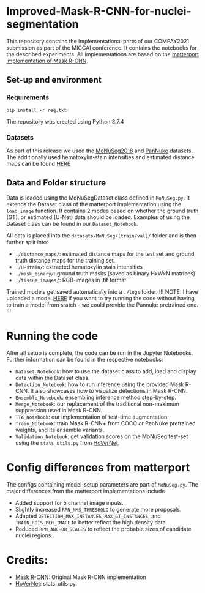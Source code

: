# Improved-Mask-R-CNN-for-nuclei-segmentation

This repository contains the implementational parts of our COMPAY2021 submission as part of the MICCAI conference. It contains the notebooks for the described experiments. All implementations are based on the [matterport implementation of Mask R-CNN](https://github.com/matterport/Mask_RCNN). 

## Set-up and environment
### Requirements
```
pip install -r req.txt
```
The repository was created using Python 3.7.4

### Datasets
As part of this release we used the [MoNuSeg2018](https://monuseg.grand-challenge.org/) and [PanNuke](https://jgamper.github.io/PanNukeDataset/) datasets.
The additionally used hematoxylin-stain intensities and estimated distance maps can be found [HERE](LINK)

## Data and Folder structure
Data is loaded using the MoNuSegDataset class defined in `MoNuSeg.py`. It extends the Dataset class of the matterport implementation using the `load_image` function. It contains 2 modes based on whether the ground truth (GT), or estimated (U-Net) data should be loaded. Examples of using the Dataset class can be found in our `Dataset_Notebook`.


All data is placed into the `datasets/MoNuSeg/[train/val]/` folder and is then further split into:
- `./distance_maps/`: estimated distance maps for the test set and ground truth distance maps for the training set.
- `./H-stain/`: extracted hematoxylin stain intensities
- `./mask_binary/`: ground truth masks (saved as binary HxWxN matrices)
- `./tissue_images/`: RGB-images in .tif format

Trained models get saved automatically into a `./logs` folder. 
!!! NOTE: I have uploaded a model [HERE](LINK) if you want to try running the code without having to train a model from sratch - we could provide the Pannuke pretrained one. !!!


# Running the code

After all setup is complete, the code can be run in the Jupyter Notebooks. Further information can be found in the respective notebooks:
- `Dataset_Notebook`: how to use the dataset class to add, load and display data within the Dataset class.
- `Detection_Notebook`: how to run inference using the provided Mask R-CNN. It also showcases how to visualize detections in Mask R-CNN.
- `Ensemble_Notebook`: ensembling inference method step-by-step.
- `Merge_Notebook`: our replacement of the traditional non-maximum suppression used in Mask R-CNN.
- `TTA_Notebook`: our implementation of test-time augmentation.
- `Train_Notebook`: train Mask R-CNN+ from COCO or PanNuke pretrained weights, and its ensemble variants.
- `Validation_Notebook`: get validation scores on the MoNuSeg test-set using the `stats_utils.py` from [HoVerNet](https://github.com/vqdang/hover_net).

# Config differences from matterport
The configs containing model-setup parameters are part of `MoNuSeg.py`. The major differences from the matterport implementations include
- Added support for 5 channel image inputs.
- Slightly increased `RPN_NMS_THRESHOLD` to generate more proposals.
- Adapted `DETECTION_MAX_INSTANCES`, `MAX_GT_INSTANCES`, and `TRAIN_ROIS_PER_IMAGE` to better reflect the high density data.
- Reduced `RPN_ANCHOR_SCALES` to reflect the probable sizes of candidate nuclei regions.

# Credits: 
- [Mask R-CNN](https://github.com/matterport/Mask_RCNN): Original Mask R-CNN implementation
- [HoVerNet](https://github.com/vqdang/hover_net): stats_utils.py

